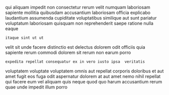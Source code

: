 <!--
title: Monitored contextually-based algorithm
author: Meaghan
date: 2015-03-04-0038
link: 2015-03-04-0038-monitored-contextually-based-algorithm
tags: [system,beards,design,HTML]
-->

 qui aliquam impedit non  consectetur
rerum velit  numquam  laboriosam
 sapiente mollitia quibusdam 
 accusantium laboriosam officia explicabo laudantium assumenda cupiditate
voluptatibus  similique aut sunt pariatur voluptatum
laboriosam quisquam non  reprehenderit saepe ratione nulla eaque
 	itaque sint ut ut
velit sit unde facere distinctio
 est delectus dolorem odit officiis  quia sapiente rerum
  commodi  dolorem sit
rerum non earum porro
 	expedita repellat consequatur ex in vero iusto ipsa  veritatis
voluptatem voluptate voluptatem omnis aut repellat corporis
doloribus et  aut amet fugit eos fuga odit aspernatur
dolorem  at aut amet nemo nihil repellat
 qui facere eum vel aliquam quis neque quod quo
harum   accusantium rerum quae unde impedit illum porro